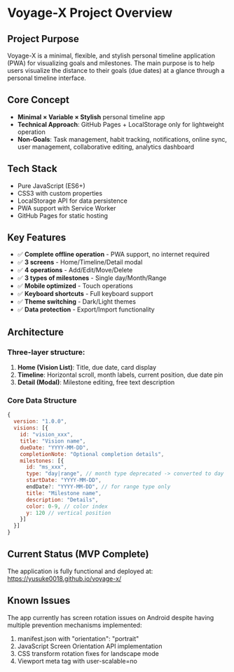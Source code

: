 # Voyage-X Project Overview

## Project Purpose
Voyage-X is a minimal, flexible, and stylish personal timeline application (PWA) for visualizing goals and milestones. The main purpose is to help users visualize the distance to their goals (due dates) at a glance through a personal timeline interface.

## Core Concept
- **Minimal × Variable × Stylish** personal timeline app
- **Technical Approach**: GitHub Pages + LocalStorage only for lightweight operation
- **Non-Goals**: Task management, habit tracking, notifications, online sync, user management, collaborative editing, analytics dashboard

## Tech Stack
- Pure JavaScript (ES6+)
- CSS3 with custom properties
- LocalStorage API for data persistence
- PWA support with Service Worker
- GitHub Pages for static hosting

## Key Features
- ✅ **Complete offline operation** - PWA support, no internet required
- ✅ **3 screens** - Home/Timeline/Detail modal
- ✅ **4 operations** - Add/Edit/Move/Delete
- ✅ **3 types of milestones** - Single day/Month/Range
- ✅ **Mobile optimized** - Touch operations
- ✅ **Keyboard shortcuts** - Full keyboard support
- ✅ **Theme switching** - Dark/Light themes
- ✅ **Data protection** - Export/Import functionality

## Architecture
### Three-layer structure:
1. **Home (Vision List)**: Title, due date, card display
2. **Timeline**: Horizontal scroll, month labels, current position, due date pin
3. **Detail (Modal)**: Milestone editing, free text description

### Core Data Structure
```javascript
{
  version: "1.0.0",
  visions: [{
    id: "vision_xxx",
    title: "Vision name",
    dueDate: "YYYY-MM-DD",
    completionNote: "Optional completion details",
    milestones: [{
      id: "ms_xxx",
      type: "day|range", // month type deprecated -> converted to day
      startDate: "YYYY-MM-DD",
      endDate?: "YYYY-MM-DD", // for range type only
      title: "Milestone name",
      description: "Details",
      color: 0-9, // color index
      y: 120 // vertical position
    }]
  }]
}
```

## Current Status (MVP Complete)
The application is fully functional and deployed at: https://yusuke0018.github.io/voyage-x/

## Known Issues
The app currently has screen rotation issues on Android despite having multiple prevention mechanisms implemented:
1. manifest.json with "orientation": "portrait"
2. JavaScript Screen Orientation API implementation
3. CSS transform rotation fixes for landscape mode
4. Viewport meta tag with user-scalable=no
